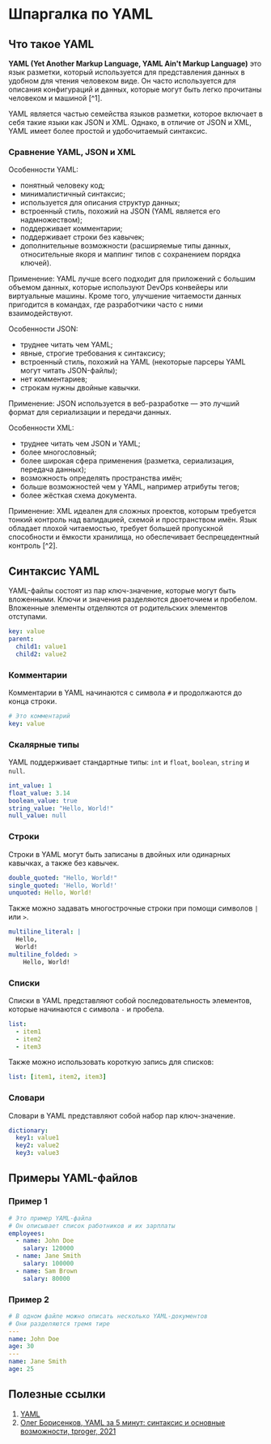 # Шпаргалка по YAML

## Что такое YAML

__YAML (Yet Another Markup Language, YAML Ain't Markup Language)__ это язык разметки, который используется для представления данных в удобном для чтения человеком виде. Он часто используется для описания конфигураций и данных, которые могут быть легко прочитаны человеком и машиной [^1].

YAML является частью семейства языков разметки, которое включает в себя такие языки как JSON и XML. Однако, в отличие от JSON и XML, YAML имеет более простой и удобочитаемый синтаксис.

### Сравнение YAML, JSON и XML

Особенности YAML:

- понятный человеку код;
- минималистичный синтаксис;
- используется для описания структур данных;
- встроенный стиль, похожий на JSON (YAML является его надмножеством);
- поддерживает комментарии;
- поддерживает строки без кавычек;
- дополнительные возможности (расширяемые типы данных, относительные якоря и маппинг типов с сохранением порядка ключей).

Применение: YAML лучше всего подходит для приложений с большим объемом данных, которые используют DevOps конвейеры или виртуальные машины. Кроме того, улучшение читаемости данных пригодится в командах, где разработчики часто с ними взаимодействуют.

Особенности JSON:

- труднее читать чем YAML;
- явные, строгие требования к синтаксису;
- встроенный стиль, похожий на YAML (некоторые парсеры YAML могут читать JSON-файлы);
- нет комментариев;
- строкам нужны двойные кавычки.

Применение: JSON используется в веб-разработке — это лучший формат для сериализации и передачи данных.

Особенности XML:

- труднее читать чем JSON и YAML;
- более многословный;
- более широкая сфера применения (разметка, сериализация, передача данных);
- возможность определять пространства имён;
- больше возможностей чем у YAML, например атрибуты тегов;
- более жёсткая схема документа.

Применение: XML идеален для сложных проектов, которым требуется тонкий контроль над валидацией, схемой и пространством имён. Язык обладает плохой читаемостью, требует большей пропускной способности и ёмкости хранилища, но обеспечивает беспрецедентный контроль [^2].

## Синтаксис YAML

YAML-файлы состоят из пар ключ-значение, которые могут быть вложенными. Ключи и значения разделяются двоеточием и пробелом. Вложенные элементы отделяются от родительских элементов отступами.

```yaml
key: value
parent:
  child1: value1
  child2: value2
```

### Комментарии

Комментарии в YAML начинаются с символа `#` и продолжаются до конца строки.

```yaml
# Это комментарий
key: value
```

### Скалярные типы

YAML поддерживает стандартные типы: `int` и `float`, `boolean`, `string` и `null`.

```yaml
int_value: 1
float_value: 3.14
boolean_value: true
string_value: "Hello, World!"
null_value: null
```

### Строки

Строки в YAML могут быть записаны в двойных или одинарных кавычках, а также без кавычек.

```yaml
double_quoted: "Hello, World!"
single_quoted: 'Hello, World!'
unquoted: Hello, World!
```

Также можно задавать многострочные строки при помощи символов `|` или `>`.

```yaml
multiline_literal: |
  Hello,
  World!
multiline_folded: >
    Hello, World!
```

### Списки

Списки в YAML представляют собой последовательность элементов, которые начинаются с символа `-` и пробела.

```yaml
list:
  - item1
  - item2
  - item3
```

Также можно использовать короткую запись для списков:

```yaml
list: [item1, item2, item3]
```

### Словари

Словари в YAML представляют собой набор пар ключ-значение.

```yaml
dictionary:
  key1: value1
  key2: value2
  key3: value3
```

## Примеры YAML-файлов

### Пример 1

```yaml
# Это пример YAML-файла
# Он описывает список работников и их зарплаты
employees:
  - name: John Doe
    salary: 120000
  - name: Jane Smith
    salary: 100000
  - name: Sam Brown
    salary: 80000
```

### Пример 2

```yaml
# В одном файле можно описать несколько YAML-документов
# Они разделяются тремя тире
---
name: John Doe
age: 30
---
name: Jane Smith
age: 25
```

## Полезные ссылки

1. [YAML](https://yaml.org/)
2. [Олег Борисенков, YAML за 5 минут: синтаксис и основные возможности, tproger, 2021](https://tproger.ru/translations/yaml-za-5-minut-sintaksis-i-osnovnye-vozmozhnosti)
